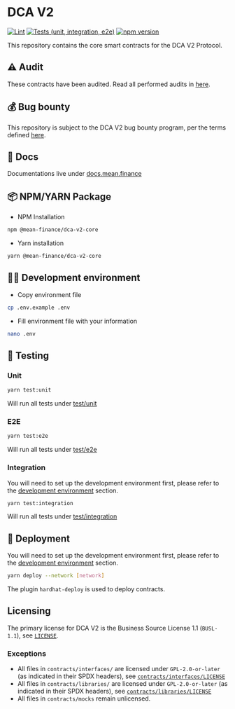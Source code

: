 # DCA V2

[![Lint](https://github.com/Mean-Finance/dca-v2-core/actions/workflows/lint.yml/badge.svg)](https://github.com/Mean-Finance/dca-v2-core/actions/workflows/lint.yml)
[![Tests (unit, integration, e2e)](https://github.com/Mean-Finance/dca-v2-core/actions/workflows/tests.yml/badge.svg)](https://github.com/Mean-Finance/dca-v2-core/actions/workflows/tests.yml)
[![npm version](https://img.shields.io/npm/v/@mean-finance/dca-v2-core/latest.svg)](https://www.npmjs.com/package/@mean-finance/dca-v2-core/v/latest)

This repository contains the core smart contracts for the DCA V2 Protocol.

## ⚠️ Audit

These contracts have been audited. Read all performed audits in [here](./audits).

## 💰 Bug bounty

This repository is subject to the DCA V2 bug bounty program, per the terms defined [here](./BUG_BOUNTY.md).

## 📖 Docs

Documentations live under [docs.mean.finance](https://docs.mean.finance)

## 📦 NPM/YARN Package

- NPM Installation

```bash
npm @mean-finance/dca-v2-core
```

- Yarn installation

```bash
yarn @mean-finance/dca-v2-core
```

## 👨‍💻 Development environment

- Copy environment file

```bash
cp .env.example .env
```

- Fill environment file with your information

```bash
nano .env
```

## 🧪 Testing

### Unit

```bash
yarn test:unit
```

Will run all tests under [test/unit](./test/unit)

### E2E

```bash
yarn test:e2e
```

Will run all tests under [test/e2e](./test/e2e)

### Integration

You will need to set up the development environment first, please refer to the [development environment](#-development-environment) section.

```bash
yarn test:integration
```

Will run all tests under [test/integration](./test/integration)

## 🚢 Deployment

You will need to set up the development environment first, please refer to the [development environment](#-development-environment) section.

```bash
yarn deploy --network [network]
```

The plugin `hardhat-deploy` is used to deploy contracts.

## Licensing

The primary license for DCA V2 is the Business Source License 1.1 (`BUSL-1.1`), see [`LICENSE`](./LICENSE).

### Exceptions

- All files in `contracts/interfaces/` are licensed under `GPL-2.0-or-later` (as indicated in their SPDX headers), see [`contracts/interfaces/LICENSE`](./contracts/interfaces/LICENSE)
- All files in `contracts/libraries/` are licensed under `GPL-2.0-or-later` (as indicated in their SPDX headers), see [`contracts/libraries/LICENSE`](./contracts/libraries/LICENSE)
- All files in `contracts/mocks` remain unlicensed.
